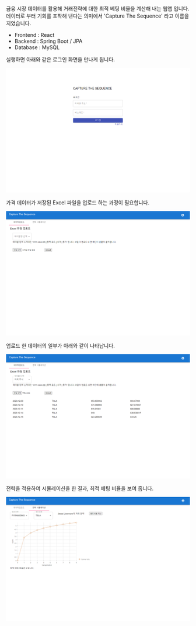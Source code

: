 금융 시장 데이터를 활용해 거래전략에 대한 최적 베팅 비율을 계산해 내는 웹앱 입니다.  데이터로 부터 기회를 포착해 낸다는 의미에서 'Capture The Sequence' 라고 이름을 지었습니다.

- Frontend : React
- Backend : Spring Boot / JPA
- Database : MySQL

실행하면 아래와 같은 로그인 화면을 만나게 됩니다.

<img src="https://github.com/yunseokjeon/CaptureTheSequence/blob/master/Documents/images/02021.png?raw=true">

가격 데이터가 저장된 Excel 파일을 업로드 하는 과정이 필요합니다.

<img src="https://github.com/yunseokjeon/CaptureTheSequence/blob/master/Documents/images/02022.png?raw=true">

업로드 한 데이터의 일부가 아래와 같이 나타납니다.

<img src="https://github.com/yunseokjeon/CaptureTheSequence/blob/master/Documents/images/02023.png?raw=true">

전략을 적용하여 시뮬레이션을 한 결과, 최적 베팅 비율을 보여 줍니다.

<img src="https://github.com/yunseokjeon/CaptureTheSequence/blob/master/Documents/images/02024.png?raw=true">
